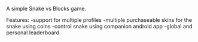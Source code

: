 A simple Snake vs Blocks game.

Features:
  -support for multiple profiles
  -multiple purchaseable skins for the snake using coins
  -control snake using companion android app
  -global and personal leaderboard

